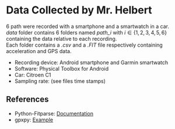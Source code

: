 # Data Collected by Mr. Helbert

6 path were recorded with a smartphone and a smartwatch in a car.  
*data* folder contains 6 folders named *path_i* with $i \in \{1, 2, 3, 4, 5, 6\}$ containing the data relative to each recording.  
Each folder contains a *.csv* and a *.FIT* file respectively containing acceleration and GPS data.  

- Recording device: Android smartphone and Garmin smartwatch  
- Software: Physical Toolbox for Android  
- Car: Citroen C1  
- Sampling rate: (see files time stamps)  

## References

- Python-Fitparse: [Documentation](https://dtcooper.github.io/python-fitparse/)  
- gpxpy: [Example](https://pypi.org/project/gpxpy/)  